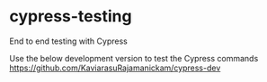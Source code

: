# cypress-testing
End to end testing with Cypress

Use the below development version to test the Cypress commands
https://github.com/KaviarasuRajamanickam/cypress-dev
